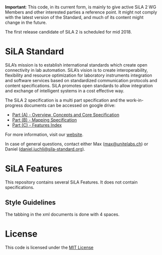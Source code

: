 **Important**: This code, in its current form, is mainly to give active SiLA 2 WG Members and other interested parties a reference point. It might not comply with the latest version of the Standard, and much of its content might change in the future.

The first release candidate of SiLA 2 is scheduled for mid 2018.

# SiLA Standard
SiLA’s mission is to establish international standards which create open connectivity in lab automation. SiLA’s vision is to create interoperability, flexibility and resource optimization for laboratory instruments integration and software services based on standardized communication protocols and content specifications. SiLA promotes open standards to allow integration and exchange of intelligent systems in a cost effective way.

The SiLA 2 specification is a multi part specification and the work-in-progress
documents can be accessed on google drive:

* [Part (A) - Overview, Concepts and Core Specification](https://docs.google.com/document/d/1nGGEwbx45ZpKeKYH18VnNysREbr1EXH6FqlCo03yASM/edit)
* [Part (B) - Mapping Specification](https://docs.google.com/document/d/1-shgqdYW4sgYIb5vWZ8xTwCUO_bqE13oBEX8rYY_SJA/edit)
* [Part (C) - Features Index](https://docs.google.com/document/d/1J9gypD6HofLQZ8cPgLWljRuO0V8l5dS22TWQxFy4bhY/edit)

For more information, visit our [website](http://sila-standard.com/).

In case of general questions, contact either Max ([max@unitelabs.ch](mailto:max@unitelabs.ch)) or Daniel ([daniel.juchli@sila-standard.org](mailto:daniel.juchli@sila-standard.org)).

# SiLA Features
This repository contains several SiLA Features. It does not contain specifications.

## Style Guidelines
The tabbing in the xml documents is done with 4 spaces.

# License
This code is licensed under the [MIT License](https://en.wikipedia.org/wiki/MIT_License)
